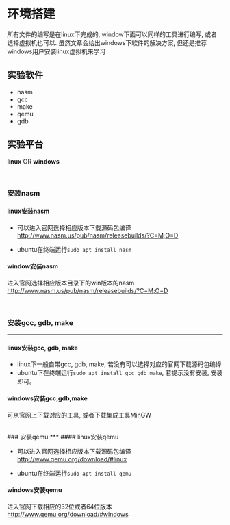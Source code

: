 # 环境搭建

所有文件的编写是在linux下完成的, window下面可以同样的工具进行编写, 或者选择虚拟机也可以. 虽然文章会给出windows下软件的解决方案, 但还是推荐windows用户安装linux虚拟机来学习


## 实验软件

- nasm 
- gcc
- make
- qemu
- gdb

## 实验平台

**linux** OR **windows**

<br>

### 安装nasm


#### linux安装nasm

- 可以进入官网选择相应版本下载源码包编译
http://www.nasm.us/pub/nasm/releasebuilds/?C=M;O=D

- ubuntu在终端运行`sudo apt install nasm`

#### window安装nasm

进入官网选择相应版本目录下的win版本的nasm
http://www.nasm.us/pub/nasm/releasebuilds/?C=M;O=D

<br>


### 安装gcc, gdb, make

***

#### linux安装gcc, gdb, make

- linux下一般自带gcc, gdb, make, 若没有可以选择对应的官网下载源码包编译
- ubuntu下在终端运行`sudo apt install gcc gdb make`, 若提示没有安装, 安装即可。
#### windows安装gcc,gdb,make

可从官网上下载对应的工具, 或者下载集成工具MinGW

<br>
### 安装qemu
***
#### linux安装qemu

- 可以进入官网选择相应版本下载源码包编译
http://www.qemu.org/download/#linux

- ubuntu在终端运行`sudo apt install qemu`

#### windows安装qemu

进入官网下载相应的32位或者64位版本
http://www.qemu.org/download/#windows
